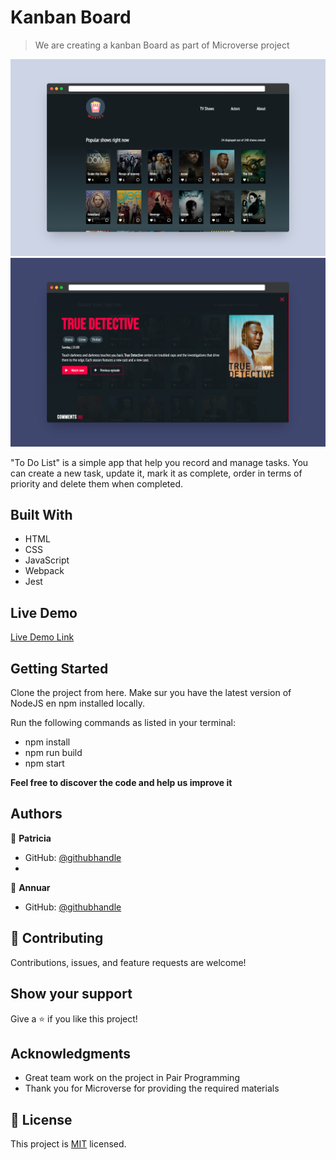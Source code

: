 # Kanban Board

> We are creating a kanban Board as part of Microverse project

![screenshot](./screenshot-1.png)
![screenshot](./screenshot-2.png)

"To Do List" is a simple app that help you record and manage tasks. You can create a new task, update it, mark it as complete, order in terms of priority and delete them when completed.

## Built With

- HTML
- CSS
- JavaScript
- Webpack
- Jest

## Live Demo

[Live Demo Link](https://patriciachrysy.github.io/kanban-board/dist/)


## Getting Started

Clone the project from here. Make sur you have the latest version of NodeJS en npm installed locally.

Run the following commands as listed in your terminal:
- npm install
- npm run build
- npm start


**Feel free to discover the code and help us improve it**


## Authors

👤 **Patricia**

- GitHub: [@githubhandle](https://github.compatriciachrysy)
- 
👤 **Annuar**

- GitHub: [@githubhandle](https://github.com/anuarshaidenov)

## 🤝 Contributing

Contributions, issues, and feature requests are welcome!


## Show your support

Give a ⭐️ if you like this project!

## Acknowledgments

- Great team work on the project in Pair Programming
- Thank you for Microverse for providing the required materials

## 📝 License

This project is [MIT](./MIT.md) licensed.
